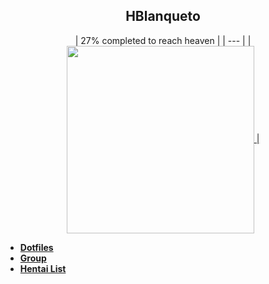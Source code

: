 
<h2 align="center">HBlanqueto</h2>
<p align="center">
| 27% completed to reach heaven |
| --- |
| <a href="https://www.youtube.com/watch?reload=9&v=H3QGvXCLqDY&ab_channel=TheAluminumDragon"> <img src="https://github.com/Hblanqueto/HBlanqueto/blob/master/Images/ll.gif" align="center" height="300px"> | 


- **[Dotfiles](https://github.com/Hblanqueto/The-Sensuals-Dotfiles)**
- **[Group](https://www.facebook.com/groups/3401196263237743)**
- **[Hentai List](https://www.youtube.com/watch?v=WQRObrOqXho)**
